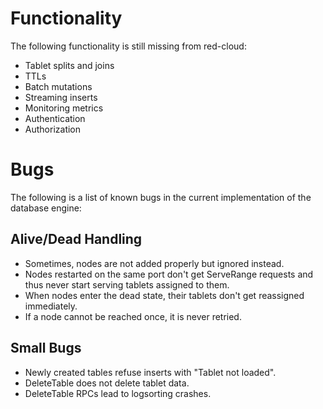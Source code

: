 Functionality
=============

The following functionality is still missing from red-cloud:

 * Tablet splits and joins
 * TTLs
 * Batch mutations
 * Streaming inserts
 * Monitoring metrics
 * Authentication
 * Authorization

Bugs
====

The following is a list of known bugs in the current implementation of the
database engine:

Alive/Dead Handling
-------------------

 * Sometimes, nodes are not added properly but ignored instead.
 * Nodes restarted on the same port don't get ServeRange requests and thus
   never start serving tablets assigned to them.
 * When nodes enter the dead state, their tablets don't get reassigned
   immediately.
 * If a node cannot be reached once, it is never retried.

Small Bugs
----------

 * Newly created tables refuse inserts with "Tablet not loaded".
 * DeleteTable does not delete tablet data.
 * DeleteTable RPCs lead to logsorting crashes.
